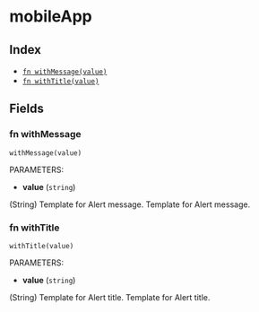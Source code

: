 # mobileApp



## Index

* [`fn withMessage(value)`](#fn-withmessage)
* [`fn withTitle(value)`](#fn-withtitle)

## Fields

### fn withMessage

```jsonnet
withMessage(value)
```

PARAMETERS:

* **value** (`string`)

(String) Template for Alert message.
Template for Alert message.
### fn withTitle

```jsonnet
withTitle(value)
```

PARAMETERS:

* **value** (`string`)

(String) Template for Alert title.
Template for Alert title.